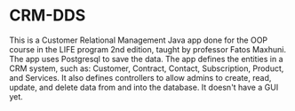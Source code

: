 # CRM-DDS
This is a Customer Relational Management Java app done for the OOP course in the LIFE program 2nd edition, taught by professor Fatos Maxhuni. 
The app uses Postgresql to save the data.
The app defines the entities in a CRM system, such as: Customer, Contract, Contact, Subscription, Product, and Services.
It also defines controllers to allow admins to create, read, update, and delete data from and into the database.
It doesn't have a GUI yet.

